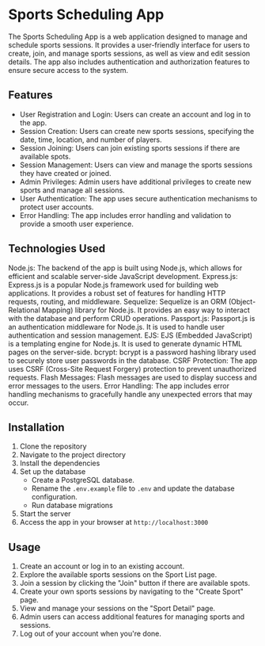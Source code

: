 # Sports Scheduling App

The Sports Scheduling App is a web application designed to manage and schedule sports sessions. It provides a user-friendly interface for users to create, join, and manage sports sessions, as well as view and edit session details. The app also includes authentication and authorization features to ensure secure access to the system.

## Features

- User Registration and Login: Users can create an account and log in to the app.
- Session Creation: Users can create new sports sessions, specifying the date, time, location, and number of players.
- Session Joining: Users can join existing sports sessions if there are available spots.
- Session Management: Users can view and manage the sports sessions they have created or joined.
- Admin Privileges: Admin users have additional privileges to create new sports and manage all sessions.
- User Authentication: The app uses secure authentication mechanisms to protect user accounts.
- Error Handling: The app includes error handling and validation to provide a smooth user experience.

## Technologies Used

Node.js: The backend of the app is built using Node.js, which allows for efficient and scalable server-side JavaScript development.
Express.js: Express.js is a popular Node.js framework used for building web applications. It provides a robust set of features for handling HTTP requests, routing, and middleware.
Sequelize: Sequelize is an ORM (Object-Relational Mapping) library for Node.js. It provides an easy way to interact with the database and perform CRUD operations.
Passport.js: Passport.js is an authentication middleware for Node.js. It is used to handle user authentication and session management.
EJS: EJS (Embedded JavaScript) is a templating engine for Node.js. It is used to generate dynamic HTML pages on the server-side.
bcrypt: bcrypt is a password hashing library used to securely store user passwords in the database.
CSRF Protection: The app uses CSRF (Cross-Site Request Forgery) protection to prevent unauthorized requests.
Flash Messages: Flash messages are used to display success and error messages to the users.
Error Handling: The app includes error handling mechanisms to gracefully handle any unexpected errors that may occur.

## Installation

1. Clone the repository
2. Navigate to the project directory
3. Install the dependencies
4. Set up the database
   - Create a PostgreSQL database.
   - Rename the `.env.example` file to `.env` and update the database configuration.
   - Run database migrations
5. Start the server
6. Access the app in your browser at `http://localhost:3000`

## Usage

1. Create an account or log in to an existing account.
2. Explore the available sports sessions on the Sport List page.
3. Join a session by clicking the "Join" button if there are available spots.
4. Create your own sports sessions by navigating to the "Create Sport" page.
5. View and manage your sessions on the "Sport Detail" page.
6. Admin users can access additional features for managing sports and sessions.
7. Log out of your account when you're done.
